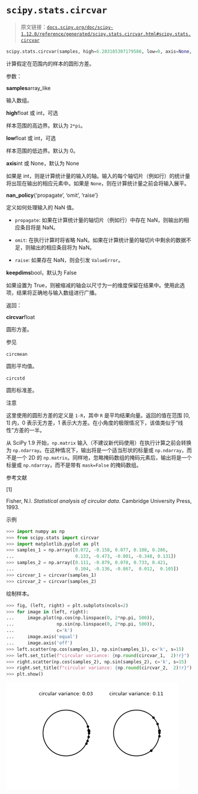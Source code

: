 # `scipy.stats.circvar`

> 原文链接：[`docs.scipy.org/doc/scipy-1.12.0/reference/generated/scipy.stats.circvar.html#scipy.stats.circvar`](https://docs.scipy.org/doc/scipy-1.12.0/reference/generated/scipy.stats.circvar.html#scipy.stats.circvar)

```py
scipy.stats.circvar(samples, high=6.283185307179586, low=0, axis=None, nan_policy='propagate', *, keepdims=False)
```

计算假定在范围内的样本的圆形方差。

参数：

**samples**array_like

输入数组。

**high**float 或 int，可选

样本范围的高边界。默认为 `2*pi`。

**low**float 或 int，可选

样本范围的低边界。默认为 0。

**axis**int 或 None，默认为 None

如果是 int，则是计算统计量的输入的轴。输入的每个轴切片（例如行）的统计量将出现在输出的相应元素中。如果是 `None`，则在计算统计量之前会将输入展平。

**nan_policy**{‘propagate’, ‘omit’, ‘raise’}

定义如何处理输入的 NaN 值。

+   `propagate`: 如果在计算统计量的轴切片（例如行）中存在 NaN，则输出的相应条目将是 NaN。

+   `omit`: 在执行计算时将省略 NaN。如果在计算统计量的轴切片中剩余的数据不足，则输出的相应条目将为 NaN。

+   `raise`: 如果存在 NaN，则会引发 `ValueError`。

**keepdims**bool，默认为 False

如果设置为 True，则被缩减的轴会以尺寸为一的维度保留在结果中。使用此选项，结果将正确地与输入数组进行广播。

返回：

**circvar**float

圆形方差。

参见

`circmean`

圆形平均值。

`circstd`

圆形标准差。

注意

这里使用的圆形方差的定义是 `1-R`，其中 `R` 是平均结果向量。返回的值在范围 [0, 1] 内，0 表示无方差，1 表示大方差。在小角度的极限情况下，该值类似于“线性”方差的一半。

从 SciPy 1.9 开始，`np.matrix` 输入（不建议新代码使用）在执行计算之前会转换为 `np.ndarray`。在这种情况下，输出将是一个适当形状的标量或 `np.ndarray`，而不是一个 2D 的 `np.matrix`。同样地，忽略掩码数组的掩码元素后，输出将是一个标量或 `np.ndarray`，而不是带有 `mask=False` 的掩码数组。

参考文献

[1]

Fisher, N.I. *Statistical analysis of circular data*. Cambridge University Press, 1993.

示例

```py
>>> import numpy as np
>>> from scipy.stats import circvar
>>> import matplotlib.pyplot as plt
>>> samples_1 = np.array([0.072, -0.158, 0.077, 0.108, 0.286,
...                       0.133, -0.473, -0.001, -0.348, 0.131])
>>> samples_2 = np.array([0.111, -0.879, 0.078, 0.733, 0.421,
...                       0.104, -0.136, -0.867,  0.012,  0.105])
>>> circvar_1 = circvar(samples_1)
>>> circvar_2 = circvar(samples_2) 
```

绘制样本。

```py
>>> fig, (left, right) = plt.subplots(ncols=2)
>>> for image in (left, right):
...     image.plot(np.cos(np.linspace(0, 2*np.pi, 500)),
...                np.sin(np.linspace(0, 2*np.pi, 500)),
...                c='k')
...     image.axis('equal')
...     image.axis('off')
>>> left.scatter(np.cos(samples_1), np.sin(samples_1), c='k', s=15)
>>> left.set_title(f"circular variance: {np.round(circvar_1,  2)!r}")
>>> right.scatter(np.cos(samples_2), np.sin(samples_2), c='k', s=15)
>>> right.set_title(f"circular variance: {np.round(circvar_2,  2)!r}")
>>> plt.show() 
```

![../../_images/scipy-stats-circvar-1.png](img/696168cfa6539ef5a1975c7ef8ee5a5f.png)
